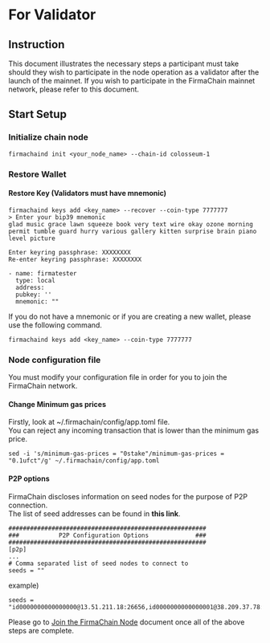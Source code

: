 # For Validator

## Instruction

This document illustrates the necessary steps a participant must take should they wish to participate in the node operation as a validator after the launch of the mainnet. If you wish to participate in the FirmaChain mainnet network, please refer to this document.

## Start Setup

### Initialize chain node

```
firmachaind init <your_node_name> --chain-id colosseum-1
```

### Restore Wallet

#### Restore Key (Validators must have mnemonic)

```
firmachaind keys add <key_name> --recover --coin-type 7777777
> Enter your bip39 mnemonic
glad music grace lawn squeeze book very text wire okay ozone morning permit tumble guard hurry various gallery kitten surprise brain piano level picture

Enter keyring passphrase: XXXXXXXX
Re-enter keyring passphrase: XXXXXXXX

- name: firmatester
  type: local
  address:
  pubkey: ''
  mnemonic: ""
```

If you do not have a mnemonic or if you are creating a new wallet, please use the following command.

```
firmachaind keys add <key_name> --coin-type 7777777
```

### Node configuration file

You must modify your configuration file in order for you to join the FirmaChain network.

#### Change Minimum gas prices

Firstly, look at \~/.firmachain/config/app.toml file.\
You can reject any incoming transaction that is lower than the minimum gas price.

```
sed -i 's/minimum-gas-prices = "0stake"/minimum-gas-prices = "0.1ufct"/g' ~/.firmachain/config/app.toml
```

#### P2P options

FirmaChain discloses information on seed nodes for the purpose of P2P connection.\
The list of seed addresses can be found in **this link**.

```
#######################################################
###           P2P Configuration Options             ###
#######################################################
[p2p]
...
# Comma separated list of seed nodes to connect to
seeds = ""
```

example)

```
seeds = "id0000000000000000@13.51.211.18:26656,id0000000000000001@38.209.37.78:26656"
```

Please go to [Join the FirmaChain Node](broken-reference) document once all of the above steps are complete.

